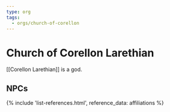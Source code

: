 ```yaml
---
type: org
tags:
  - orgs/church-of-corellon
---
```


# Church of Corellon Larethian

[[Corellon Larethian]] is a god.

## NPCs
{% include 'list-references.html', reference_data: affiliations %}

